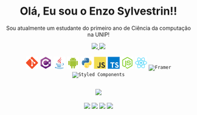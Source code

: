 <h1 align="center">Olá, Eu sou o Enzo Sylvestrin!!</h1>

<p align="center">Sou atualmente um estudante do primeiro ano de Ciência da computação na UNIP!</p>

<div align="center">
  <a href="https://github.com/EnzoSylvestrin">
    <img height="180em" src="https://github-readme-stats.vercel.app/api?username=EnzoSylvestrin&show_icons=true&theme=radical&include_all_commits=true&count_private=true&hide_border=true"/>
    <img height="180em" src="https://github-readme-stats.vercel.app/api/top-langs/?username=EnzoSylvestrin&layout=compact&langs_count=8&theme=radical&hide_border=true"/>
    <br />
  </a>
</div>
 
<div align="center"><br>
  <code><img alt="Git" height="32" src="https://raw.githubusercontent.com/devicons/devicon/master/icons/git/git-original.svg" /></code>
  <code><img alt="Csharp" height="32" src="https://raw.githubusercontent.com/devicons/devicon/master/icons/csharp/csharp-original.svg" /></code>
  <code><img alt="Java" height="32" src="https://raw.githubusercontent.com/devicons/devicon/master/icons/java/java-original.svg" /></code>
  <code><img alt="Android" height="32" src="https://raw.githubusercontent.com/devicons/devicon/master/icons/android/android-original.svg" /></code>
  <code><img alt="Python" height="32" src="https://raw.githubusercontent.com/devicons/devicon/master/icons/python/python-original.svg" /></code>
  <code><img alt="JavaScript" height="32" src="https://raw.githubusercontent.com/devicons/devicon/master/icons/javascript/javascript-original.svg" /></code>
  <code><img alt="TypeScript" height="32" src="https://raw.githubusercontent.com/devicons/devicon/master/icons/typescript/typescript-original.svg" /></code>
  <code><img alt="Node.js" height="32" src="https://raw.githubusercontent.com/devicons/devicon/master/icons/nodejs/nodejs-original.svg" /></code>
  <code><img alt="React.js" height="32" src="https://raw.githubusercontent.com/devicons/devicon/master/icons/react/react-original.svg" /></code>
  <code><img alt="Framer" height="32" src="https://www.vectorlogo.zone/logos/framer/framer-icon.svg" /></code>
  <code><img alt="Styled Components" height="32" src="https://raw.githubusercontent.com/styled-components/brand/master/styled-components.png" /></code>
</div>
  
  ##
  
<div align="center">
  <div >
      <img src="https://github-readme-streak-stats.herokuapp.com?user=EnzoSylvestrin&theme=radical&hide_border=true&date_format=n%2Fj%5B%2FY%5D" />
  </div>
  <br />
  <a href="https://enzosylvestrin.github.io/portifolio/" target="_blank"><img src="https://img.shields.io/badge/website-000000?style=for-the-badge&logo=About.me&logoColor=white" target="_blank"></a>
  <a href="https://www.linkedin.com/in/enzo-sylvestrin-336b71221/" target="_blank"><img src="https://img.shields.io/badge/LinkedIn-0077B5?style=for-the-badge&logo=linkedin&logoColor=white" target="_blank"></a>
  <a href="https://www.youtube.com/channel/UC4b2iCruWXbpwxtdRz_6paQ" target="_blank"><img src="https://img.shields.io/badge/YouTube-FF0000?style=for-the-badge&logo=youtube&logoColor=white" target="_blank"></a>
  <a href = "mailto:enzospavani@gmail.com.com"><img src="https://img.shields.io/badge/-Gmail-%23333?style=for-the-badge&logo=gmail&logoColor=white" target="_blank"></a>  
</div>

